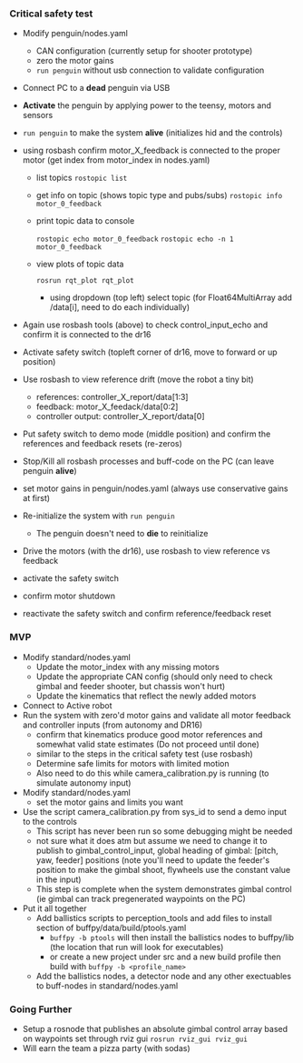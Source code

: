 ### Critical safety test
 - Modify penguin/nodes.yaml 
   - CAN configuration (currently setup for shooter prototype)
   - zero the motor gains
   - `run penguin` without usb connection to validate configuration
 - Connect PC to a **dead** penguin via USB
 - **Activate** the penguin by applying power to the teensy, motors and sensors
 - `run penguin` to make the system **alive** (initializes hid and the controls)
 - using rosbash confirm motor_X_feedback is connected to the proper motor (get index from motor_index in nodes.yaml)
 
   - list topics 
        `rostopic list`
        
   - get info on topic (shows topic type and pubs/subs)
        `rostopic info motor_0_feedback`
        
   - print topic data to console
                
        `rostopic echo motor_0_feedback`
        `rostopic echo -n 1 motor_0_feedback`
        
   - view plots of topic data
                
        `rosrun rqt_plot rqt_plot`
        
     - using dropdown (top left) select topic (for Float64MultiArray add /data[i], need to do each individually)
 
 - Again use rosbash tools (above) to check control_input_echo and confirm it is connected to the dr16
 - Activate safety switch (topleft corner of dr16, move to forward or up position)
 - Use rosbash to view reference drift (move the robot a tiny bit)
   - references: controller_X_report/data[1:3]
   - feedback: motor_X_feedack/data[0:2]
   - controller output: controller_X_report/data[0]
 - Put safety switch to demo mode (middle position) and confirm the references and feedback resets (re-zeros)
 - Stop/Kill all rosbash processes and buff-code on the PC (can leave penguin **alive**)
 - set motor gains in penguin/nodes.yaml (always use conservative gains at first)
 - Re-initialize the system with `run penguin`
   - The penguin doesn't need to **die** to reinitialize
 - Drive the motors (with the dr16), use rosbash to view reference vs feedback 
 - activate the safety switch
 - confirm motor shutdown
 - reactivate the safety switch and confirm reference/feedback reset


### MVP
 - Modify standard/nodes.yaml
   - Update the motor_index with any missing motors
   - Update the appropriate CAN config (should only need to check gimbal and feeder shooter, but chassis won't hurt)
   - Update the kinematics that reflect the newly added motors
 - Connect to Active robot
 - Run the system with zero'd motor gains and validate all motor feedback and controller inputs (from autonomy and DR16)
   - confirm that kinematics produce good motor references and somewhat valid state estimates (Do not proceed until done)
   - similar to the steps in the critical safety test (use rosbash)
   - Determine safe limits for motors with limited motion
   - Also need to do this while camera_calibration.py is running (to simulate autonomy input)
 - Modify standard/nodes.yaml
   - set the motor gains and limits you want
 - Use the script camera_calibration.py from sys_id to send a demo input to the controls
   - This script has never been run so some debugging might be needed
   - not sure what it does atm but assume we need to change it to publish to gimbal_control_input, global heading of gimbal: [pitch, yaw, feeder] positions (note you'll need to update the feeder's position to make the gimbal shoot, flywheels use the constant value in the input)
   - This step is complete when the system demonstrates gimbal control (ie gimbal can track pregenerated waypoints on the PC)
 - Put it all together
   - Add ballistics scripts to perception_tools and add files to install section of buffpy/data/build/ptools.yaml
      - `buffpy -b ptools` will then install the ballistics nodes to buffpy/lib (the location that run will look for executables)
      - or create a new project under src and a new build profile then build with `buffpy -b <profile_name>`
   - Add the ballistics nodes, a detector node and any other exectuables to buff-nodes in standard/nodes.yaml

### Going Further
- Setup a rosnode that publishes an absolute gimbal control array based on waypoints set through rviz gui `rosrun rviz_gui rviz_gui`
- Will earn the team a pizza party (with sodas)
